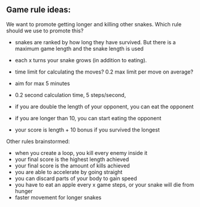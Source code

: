 ## Game rule ideas:

We want to promote getting longer and killing other snakes. Which rule should we use to promote this?

- snakes are ranked by how long they have survived. But there is a maximum game length and the snake length is used
- each x turns your snake grows (in addition to eating).

- time limit for calculating the moves? 0.2 max limit per move on average?
- aim for max 5 minutes
- 0.2 second calculation time, 5 steps/second,
- if you are double the length of your opponent, you can eat the opponent
- if you are longer than 10, you can start eating the opponent
- your score is length + 10 bonus if you survived the longest

Other rules brainstormed:

- when you create a loop, you kill every enemy inside it
- your final score is the highest length achieved
- your final score is the amount of kills achieved
- you are able to accelerate by going straight
- you can discard parts of your body to gain speed
- you have to eat an apple every x game steps, or your snake will die from hunger
- faster movement for longer snakes
